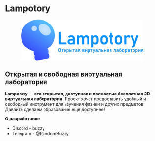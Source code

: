 # Lampotory
<p align="center">
    <img src="icon/logo.png" width="400" alt="Lampotory logo">
</p>

## Открытая и свободная виртуальная лаборатория
**Lamporoty — это открытая, доступная и полностью бесплатная 2D виртуальная лаборатория.**
Проект хочет предоставить удобный и свободный инструмент для изучения физики и других предметов.
Давайте сделаем образование ещё доступнее!

****О разработчике****
* Discord - buzzy
* Telegram - @RandomBuzzy
